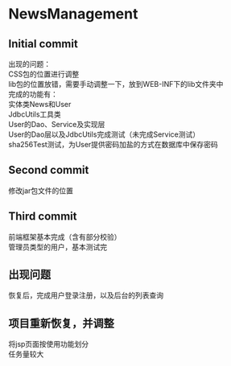 # NewsManagement

## Initial commit
出现的问题：<br>
CSS包的位置进行调整<br>
lib包的位置放错，需要手动调整一下，放到WEB-INF下的lib文件夹中<br>
完成的功能有：<br>
实体类News和User<br>
JdbcUtils工具类<br>
User的Dao、Service及实现层<br>
User的Dao层以及JdbcUtils完成测试（未完成Service测试）<br>
sha256Test测试，为User提供密码加盐的方式在数据库中保存密码<br>

## Second commit
修改jar包文件的位置

## Third commit
前端框架基本完成（含有部分校验）<br>
管理员类型的用户，基本测试完

## 出现问题
恢复后，完成用户登录注册，以及后台的列表查询

## 项目重新恢复，并调整
将jsp页面按使用功能划分<br>
任务量较大
